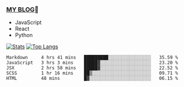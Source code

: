 ### [MY BLOG](https://github.com/festina-lente-z/haizhetang.github.io):hugs:
- JavaScript
- React
- Python

<!--
**festina-lente-z/festina-lente-z** is a ✨ _special_ ✨ repository because its `README.md` (this file) appears on your GitHub profile.

Here are some ideas to get you started:

- 🔭 I’m currently working on ...
- 🌱 I’m currently learning ...
- 👯 I’m looking to collaborate on ...
- 🤔 I’m looking for help with ...
- 💬 Ask me about ...
- 📫 How to reach me: ...
- 😄 Pronouns: ...
- ⚡ Fun fact: ...
-->
[![Stats](https://github-readme-stats.vercel.app/api?username=festina-lente-z&show_icons=true&count_private=true&theme=radical)](https://github.com/festina-lente-z)
[![Top Langs](https://github-readme-stats.vercel.app/api/top-langs/?username=festina-lente-z&layout=compact&theme=radical)](https://github.com/festina-lente-z)

<!--START_SECTION:waka-->
```text
Markdown     4 hrs 41 mins   █████████░░░░░░░░░░░░░░░░   35.59 % 
JavaScript   3 hrs 3 mins    █████▓░░░░░░░░░░░░░░░░░░░   23.20 % 
JSX          2 hrs 58 mins   █████▓░░░░░░░░░░░░░░░░░░░   22.52 % 
SCSS         1 hr 16 mins    ██▒░░░░░░░░░░░░░░░░░░░░░░   09.71 % 
HTML         48 mins         █▓░░░░░░░░░░░░░░░░░░░░░░░   06.15 % 
```
<!--END_SECTION:waka-->
